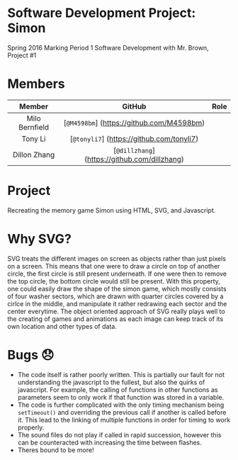 Software Development Project: Simon
===================================
Spring 2016 Marking Period 1 Software Development with Mr. Brown, Project #1

Members
=======
| **Member** | **GitHub** | **Role** |
|:----------:|:----------:|:--------:|
| Milo Bernfield| [`@M4598bm`] (https://github.com/M4598bm) |   |
| Tony Li    | [`@tonyli7`] (https://github.com/tonyli7) |   |
| Dillon Zhang | [`@dillzhang`] (https://github.com/dillzhang) |   |

Project
=======
Recreating the memory game Simon using HTML, SVG, and Javascript.

Why SVG?
========
SVG treats the different images on screen as objects rather than just pixels on a screen. This means that one were to draw a circle on top of another circle, the first circle is still present underneath. If one were then to remove the top circle, the bottom circle would still be present. With this property, one could easily draw the shape of the simon game, which mostly consists of four washer sectors, which are drawn with quarter circles covered by a cirlce in the middle, and manipulate it rather redrawing each sector and the center everytime. The object oriented approach of SVG really plays well to the creating of games and animations as each image can keep track of its own location and other types of data.

Bugs :disappointed:
===================
* The code itself is rather poorly written. This is partially our fault for not understanding the javascript to the fullest, but also the quirks of javascript. For example, the calling of functions in other functions as parameters seem to only work if that function was stored in a variable.
* The code is further complicated with the only timing mechanism being `setTimeout()` and overriding the previous call if another is called before it. This lead to the linking of multiple functions in order for timing to work properly.
* The sound files do not play if called in rapid succession, however this can be counteracted with increasing the time between flashes.
* Theres bound to be more!
